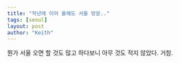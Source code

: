 ```yaml
---
title: "작년에 이어 올해도 서울 방문.."
tags: [seoul]
layout: post
author: "Keith"
---
```


뭔가 서울 오면 할 것도 많고 하다보니 아무 것도 적지 않았다. 거참.